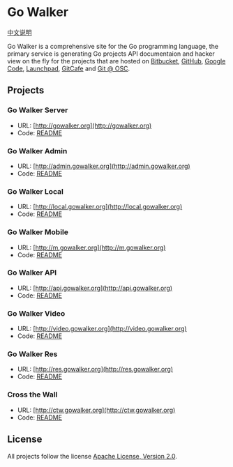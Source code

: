 # Go Walker

[中文说明](README_ZH.md)

Go Walker is a comprehensive site for the Go programming language, the primary service is generating Go projects API documentaion and hacker view on the fly for the projects that are hosted on [Bitbucket](https://bitbucket.org), [GitHub](https://github.com), [Google Code](http://code.google.com), [Launchpad](https://launchpad.net), [GitCafe](https://gitcafe.com/) and [Git @ OSC](http://git.oschina.net).

## Projects

### Go Walker Server

- URL: [http://gowalker.org](http://gowalker.org)
- Code: [README](gwserver/README.md)

### Go Walker Admin

- URL: [http://admin.gowalker.org](http://admin.gowalker.org)
- Code: [README](gwadmin/README.md)

### Go Walker Local

- URL: [http://local.gowalker.org](http://local.gowalker.org)
- Code: [README](gwlocal/README.md)

### Go Walker Mobile

- URL: [http://m.gowalker.org](http://m.gowalker.org)
- Code: [README](gwmobile/README.md)

### Go Walker API

- URL: [http://api.gowalker.org](http://api.gowalker.org)
- Code: [README](gwapi/README.md)

### Go Walker Video

- URL: [http://video.gowalker.org](http://video.gowalker.org)
- Code: [README](gwvideo/README.md)

### Go Walker Res

- URL: [http://res.gowalker.org](http://res.gowalker.org)
- Code: [README](gwres/README.md)

### Cross the Wall

- URL: [http://ctw.gowalker.org](http://ctw.gowalker.org)
- Code: [README](ctw/README.md)

## License

All projects follow the license [Apache License, Version 2.0](http://www.apache.org/licenses/LICENSE-2.0.html).